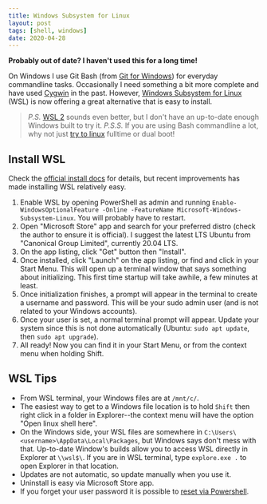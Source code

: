 ```yaml
---
title: Windows Subsystem for Linux
layout: post
tags: [shell, windows]
date: 2020-04-28
---
```


**Probably out of date? I haven't used this for a long time!**

On Windows I use Git Bash (from [Git for Windows](https://git-scm.com/)) for everyday commandline tasks.
Occasionally I need something a bit more complete and have used [Cygwin](https://evanwill.github.io/_drafts/notes/cygwin.html) in the past.
However, [Windows Subsystem for Linux](https://docs.microsoft.com/en-us/windows/wsl/about) (WSL) is now offering a great alternative that is easy to install. 

> *P.S.* [WSL 2](https://docs.microsoft.com/en-us/windows/wsl/wsl2-about) sounds even better, but I don't have an up-to-date enough Windows built to try it.
> *P.S.S.* If you are using Bash commandline a lot, why not just [try to linux](https://evanwill.github.io/_drafts/notes/linux-workshop.html) fulltime or dual boot!

## Install WSL

Check the [official install docs](https://docs.microsoft.com/en-us/windows/wsl/install-win10) for details, but recent improvements has made installing WSL relatively easy. 

1. Enable WSL by opening PowerShell as admin and running `Enable-WindowsOptionalFeature -Online -FeatureName Microsoft-Windows-Subsystem-Linux`. You will probably have to restart.
2. Open "Microsoft Store" app and search for your preferred distro (check the author to ensure it is official). I suggest the latest LTS Ubuntu from "Canonical Group Limited", currently 20.04 LTS. 
3. On the app listing, click "Get" button then "Install".
4. Once installed, click "Launch" on the app listing, or find and click in your Start Menu. This will open up a terminal window that says something about initializing. This first time startup will take awhile, a few minutes at least. 
5. Once initialization finishes, a prompt will appear in the terminal to create a username and password. This will be your sudo admin user (and is not related to your Windows accounts). 
6. Once your user is set, a normal terminal prompt will appear. Update your system since this is not done automatically (Ubuntu: `sudo apt update`, then `sudo apt upgrade`).
7. All ready! Now you can find it in your Start Menu, or from the context menu when holding Shift.

## WSL Tips

- From WSL terminal, your Windows files are at `/mnt/c/`.
- The easiest way to get to a Windows file location is to hold `Shift` then right click in a folder in Explorer--the context menu will have the option "Open linux shell here".
- On the Windows side, your WSL files are somewhere in `C:\Users\<username>\AppData\Local\Packages`, but Windows says don't mess with that. Up-to-date Window's builds allow you to access WSL directly in Explorer at `\\wsl$\`. If you are in WSL terminal, type `explore.exe .` to open Explorer in that location.
- Updates are not automatic, so update manually when you use it.
- Uninstall is easy via Microsoft Store app. 
- If you forget your user password it is possible to [reset via Powershell](https://docs.microsoft.com/en-us/windows/wsl/user-support#reset-your-linux-password).
